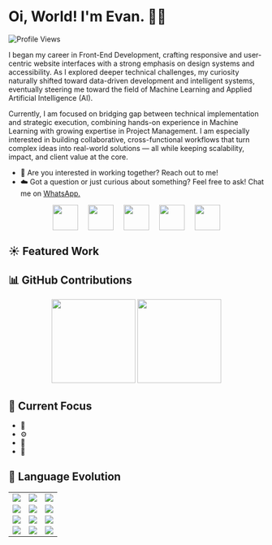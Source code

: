 # Oi, World! I'm Evan. 👋🏼

![Profile Views](https://komarev.com/ghpvc/?username=npmRunAway&label=Profile%20views&color=60598F&style=flat)

<div class="github-introduction">
  
  I began my career in Front-End Development, crafting responsive and user-centric website interfaces with a strong emphasis on design systems and accessibility.
  As I explored deeper technical challenges, my curiosity naturally shifted toward data-driven development and intelligent systems, eventually steering me toward the field of Machine Learning and Applied Artificial Intelligence (AI).
  <br>
  
  Currently, I am focused on bridging gap between technical implementation and strategic execution, combining hands-on experience in Machine Learning with growing expertise in Project Management.
  I am especially interested in building collaborative, cross-functional workflows that turn complex ideas into real-world solutions — all while keeping scalability, impact, and client value at the core.
  <br>
  
</div>

- 💼 Are you interested in working together? Reach out to me!
- ☁️ Got a question or just curious about something? Feel free to ask! Chat me on <a href="https://wa.me/+971504196249" target="_blank">WhatsApp.</a>

<div class="badges-intro" style="display: flex; justify-content: center; align-items: center; align-items: center; gap: 20px; flex-wrap: wrap;">
  <img src="https://img.icons8.com/?size=100&id=iWw83PVcBpLw&format=png&color=000000" width="50">
  <img src="https://img.icons8.com/?size=100&id=W0YEwBDDfTeu&format=png&color=000000" width="50">
  <img src="https://img.icons8.com/?size=100&id=xBW8JMtsQGFC&format=png&color=000000" width="50">
  <img src="https://img.icons8.com/?size=100&id=MWiBjkuHeMVq&format=png&color=000000" width="50">
  <img src="https://img.icons8.com/?size=100&id=dJjTWMogzFzg&format=png&color=000000" width="50">
</div>

## ☀️ Featured Work

## 📊 GitHub Contributions

<div class="badges-githubstats">
  <p align="center">
    <img src="https://github-readme-stats.vercel.app/api?username=npmRunAway&theme=transparent&show_icons=true&hide_border=true&count_private=true" height="165">
    <img src="https://github-readme-streak-stats.herokuapp.com/?user=npmRunAway&theme=transparent&hide_border=true&count_private=true" height="165">
  </p>
</div>

## 🚀 Current Focus

- 🔭
- ⚙️ 
- 🌱
- 🧪

## 🧰 Language Evolution

<div align="center">
  <table>
    <tr>
      <td align="center"><img src="https://img.shields.io/badge/Then-333333?style=flat&logoColor=white"></td>
      <td align="center"><img src="https://img.shields.io/badge/Now-483699?style=flat&logoColor=white"></td>
      <td align="center"><img src="https://img.shields.io/badge/Exploring-2B90D9?style=flat&logoColor=white"></td>
    </tr>
    <tr>
      <td>
        <div style="display: flex; flex-direction: column; gap: 5px;">
          <img src="https://img.shields.io/badge/HTML-0078D6?style=flat&logo=html5&logoColor=white">
          <img src="https://img.shields.io/badge/CSS-007ACC?style=flat&logo=css&logoColor=white">
          <img src="https://img.shields.io/badge/JavaScript-5391FE?style=flat&logo=javascript&logoColor=white">
        </div>
      </td>
      <td>
        <div style="display: flex; flex-direction: column; gap: 5px;">
          <img src="https://img.shields.io/badge/React-1793D1?style=flat&logo=react&logoColor=white">
          <img src="https://img.shields.io/badge/TailwindCSS-41A6B9?style=flat&logo=tailwindcss&logoColor=white">
          <img src="https://img.shields.io/badge/Angular-2357A143?style=flat&logo=angular&logoColor=white">
        </div>
      </td>
      <td>
        <div style="display: flex; flex-direction: column; gap: 5px;">
          <img src="https://img.shields.io/badge/Node.js-5277C3?style=flat&logo=nodedotjs&logoColor=white">
          <img src="https://img.shields.io/badge/PHP-326CE5?style=flat&logo=php&logoColor=white">
          <img src="https://img.shields.io/badge/Python-000000?style=flat&logo=python&logoColor=white">
        </div>
      </td>
    </tr>
  </table>
</div>
